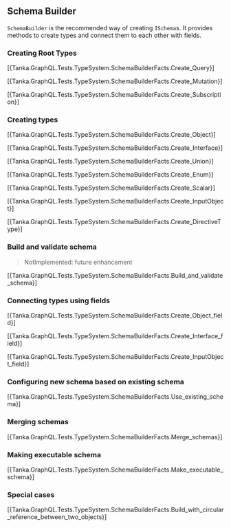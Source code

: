 ## Schema Builder

`SchemaBuilder` is the recommended way of creating `ISchema`s. It provides methods to create types and connect them to each other with fields.


### Creating Root Types

[{Tanka.GraphQL.Tests.TypeSystem.SchemaBuilderFacts.Create_Query}]

[{Tanka.GraphQL.Tests.TypeSystem.SchemaBuilderFacts.Create_Mutation}]

[{Tanka.GraphQL.Tests.TypeSystem.SchemaBuilderFacts.Create_Subscription}]


### Creating types

[{Tanka.GraphQL.Tests.TypeSystem.SchemaBuilderFacts.Create_Object}]

[{Tanka.GraphQL.Tests.TypeSystem.SchemaBuilderFacts.Create_Interface}]

[{Tanka.GraphQL.Tests.TypeSystem.SchemaBuilderFacts.Create_Union}]

[{Tanka.GraphQL.Tests.TypeSystem.SchemaBuilderFacts.Create_Enum}]

[{Tanka.GraphQL.Tests.TypeSystem.SchemaBuilderFacts.Create_Scalar}]

[{Tanka.GraphQL.Tests.TypeSystem.SchemaBuilderFacts.Create_InputObject}]

[{Tanka.GraphQL.Tests.TypeSystem.SchemaBuilderFacts.Create_DirectiveType}]


### Build and validate schema

> NotImplemented: future enhancement

[{Tanka.GraphQL.Tests.TypeSystem.SchemaBuilderFacts.Build_and_validate_schema}]


### Connecting types using fields

[{Tanka.GraphQL.Tests.TypeSystem.SchemaBuilderFacts.Create_Object_field}]

[{Tanka.GraphQL.Tests.TypeSystem.SchemaBuilderFacts.Create_Interface_field}]

[{Tanka.GraphQL.Tests.TypeSystem.SchemaBuilderFacts.Create_InputObject_field}]


### Configuring new schema based on existing schema

[{Tanka.GraphQL.Tests.TypeSystem.SchemaBuilderFacts.Use_existing_schema}]


### Merging schemas

[{Tanka.GraphQL.Tests.TypeSystem.SchemaBuilderFacts.Merge_schemas}]


### Making executable schema

[{Tanka.GraphQL.Tests.TypeSystem.SchemaBuilderFacts.Make_executable_schema}]


### Special cases

[{Tanka.GraphQL.Tests.TypeSystem.SchemaBuilderFacts.Build_with_circular_reference_between_two_objects}]